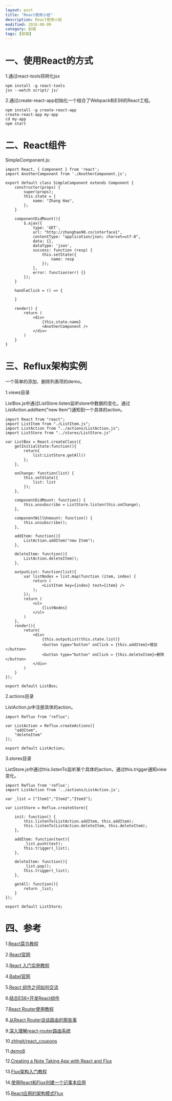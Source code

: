 ```yaml
---
layout: post
title: "React使用小结"
description: React使用小结
modified: 2016-08-09
category: 前端
tags: [前端]
---
```


# 一、使用React的方式

1.通过react-tools将转化jsx

	npm install -g react-tools
	jsx --watch script/ js/
	
2.通过create-react-app初始化一个结合了Webpack和ES6的React工程。

    npm install -g create-react-app
    create-react-app my-app
    cd my-app
    npm start

# 二、React组件

SimpleComponent.js:

    import React, { Component } from 'react';
    import AnotherComponent from './AnotherComponent.js';

    export default class SimpleComponent extends Component {
        constructor(props) {
            super(props);
            this.state = {
                name: "Zhang Hao",
            };
        }
        
        componentDidMount(){
            $.ajax({
                type: 'GET',
                url: "http://zhanghao90.cn/interface1",
                contentType: "application/json; charset=utf-8",
                data: {},
                dataType: 'json',
                success: function (resp) {
                    this.setState({
                        name: resp
                    });
                },
                error: function(err) {}
            });
        }
        
        handleClick = () => {
        
        }

        render() {
            return (
                <div>
                    {this.state.name}
                    <AnotherComponent />
                </div>
            )
        }
    }
    
# 三、Reflux架构实例

一个简单的添加、删除列表项的demo。

1.views目录

ListBox.js中通过ListStore.listen监听store中数据的变化，通过ListAction.addItem("new Item")通知到一个具体的action。

	import React from "react";
	import ListItem from "./ListItem.js";
	import ListAction from "../actions/ListAction.js";
	import ListStore from "../stores/ListStore.js"

	var ListBox = React.createClass({
	    getInitialState:function(){
	        return{
	            list:ListStore.getAll()
	        };
	    },

	    onChange: function(list) {
	        this.setState({
	            list: list
	        });
	    },

	    componentDidMount: function() {
	        this.unsubscribe = ListStore.listen(this.onChange);
	    },

	    componentWillUnmount: function() {
	        this.unsubscribe();
	    },

	    addItem: function(){
	        ListAction.addItem("new Item");
	    },

	    deleteItem: function(){
	        ListAction.deleteItem();
	    },

	    outputList: function(list){
	        var listNodes = list.map(function (item, index) {
	            return (
	                <ListItem key={index} text={item} />
	            );
	        });
	        return (
	            <ul>
	                {listNodes}
	            </ul>
	        )
	    },
	    render(){
	        return(
	            <div>
	                {this.outputList(this.state.list)}
	                <button type="button" onClick = {this.addItem}>增加</button>
	                <button type="button" onClick = {this.deleteItem}>删除</button>
	            </div>
	        )
	    }
	});

	export default ListBox;

2.actions目录

ListAction.js中注册具体的action。

	import Reflux from "reflux";

	var ListAction = Reflux.createActions([
	    "addItem",
	    "deleteItem"
	]);

	export default ListAction;

3.stores目录

ListStore.js中通过this.listenTo监听某个具体的action，通过this.trigger通知view变化。

	import Reflux from 'reflux';
	import ListAction from '../actions/ListAction.js';

	var _list = ["Item1","Item2","Item3"];

	var ListStore = Reflux.createStore({

	    init: function() {
	        this.listenTo(ListAction.addItem, this.addItem);
	        this.listenTo(ListAction.deleteItem, this.deleteItem);
	    },

	    addItem: function(text){
	        _list.push(text);
	        this.trigger(_list);
	    },

	    deleteItem: function(){
	        _list.pop();
	        this.trigger(_list);
	    },
	    
	    getAll: function(){
	        return _list;
	    }
	});

	export default ListStore;

# 四、参考

1.[React菜鸟教程](http://www.runoob.com/react/react-tutorial.html)

2.[React官网](https://reactjs.org/)

3.[React 入门实例教程](http://www.ruanyifeng.com/blog/2015/03/react.html)

4.[Babel官网](http://babeljs.io/)

5.[React 组件之间如何交流](http://www.tuicool.com/articles/AzQzEbq)

6.[结合ES6+开发React组件](http://www.oschina.net/question/2012764_242688?fromerr=FNP2HGiK)

7.[React Router使用教程](http://www.ruanyifeng.com/blog/2016/05/react_router.html)

8.[从React Router谈谈路由的那些事](http://stylechen.com/react-router.html)

9.[深入理解react-router路由系统](https://segmentfault.com/a/1190000004075348?utm_source=tuicool&utm_medium=referral)

10.[zhhgit/react_coupons](https://github.com/zhhgit/react_coupons)

11.[demo8](https://github.com/zhhgit/react_coupons/tree/master/demo8-react%20and%20reflux)

12.[Creating a Note Taking App with React and Flux](https://www.sitepoint.com/creating-note-taking-app-react-flux/)

13.[Flux架构入门教程](http://www.ruanyifeng.com/blog/2016/01/flux.html)

14.[使用React和Flux创建一个记事本应用](http://www.jcodecraeer.com/a/javascript/2015/0311/2581.html)

15.[React应用的架构模式Flux](http://stylechen.com/react-flux.html)